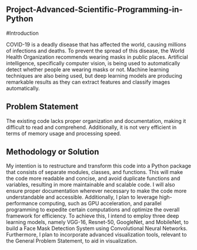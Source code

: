 ## Project-Advanced-Scientific-Programming-in-Python


#Introduction

COVID-19 is a deadly disease that has affected the world, causing millions of infections and deaths. To prevent the spread of this disease, the World Health Organization recommends wearing masks in public places. Artificial intelligence, specifically computer vision, is being used to automatically detect whether people are wearing masks or not. Machine learning techniques are also being used, but deep learning models are producing remarkable results as they can extract features and classify images automatically.


## Problem Statement

The existing code lacks proper organization and documentation, making it difficult to read and comprehend. Additionally, it is not very efficient in terms of memory usage and processing speed.


## Methodology or Solution

My intention is to restructure and transform this code into a Python package that consists of separate modules, classes, and functions. This will make the code more readable and concise, and avoid duplicate functions and variables, resulting in more maintainable and scalable code. I will also ensure proper documentation wherever necessary to make the code more understandable and accessible. Additionally, I plan to leverage high-performance computing, such as GPU acceleration, and parallel programming to expedite certain computations and optimize the overall framework for efficiency. To achieve this, I intend to employ three deep learning models, namely VGG-16, Resnet-50, GoogleNet, and MobileNet, to build a Face Mask Detection System using Convolutional Neural Networks. Furthermore, I plan to incorporate advanced visualization tools, relevant to the General Problem Statement, to aid in visualization.
